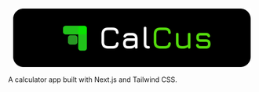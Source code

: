 <p align="center">
  <a href="#" target="_blank" rel="noopener">
    <img src="./public/github_readme/Calcus.png" alt="Calcus Logo" />
  </a>
</p>



A calculator app built with Next.js and Tailwind CSS.

